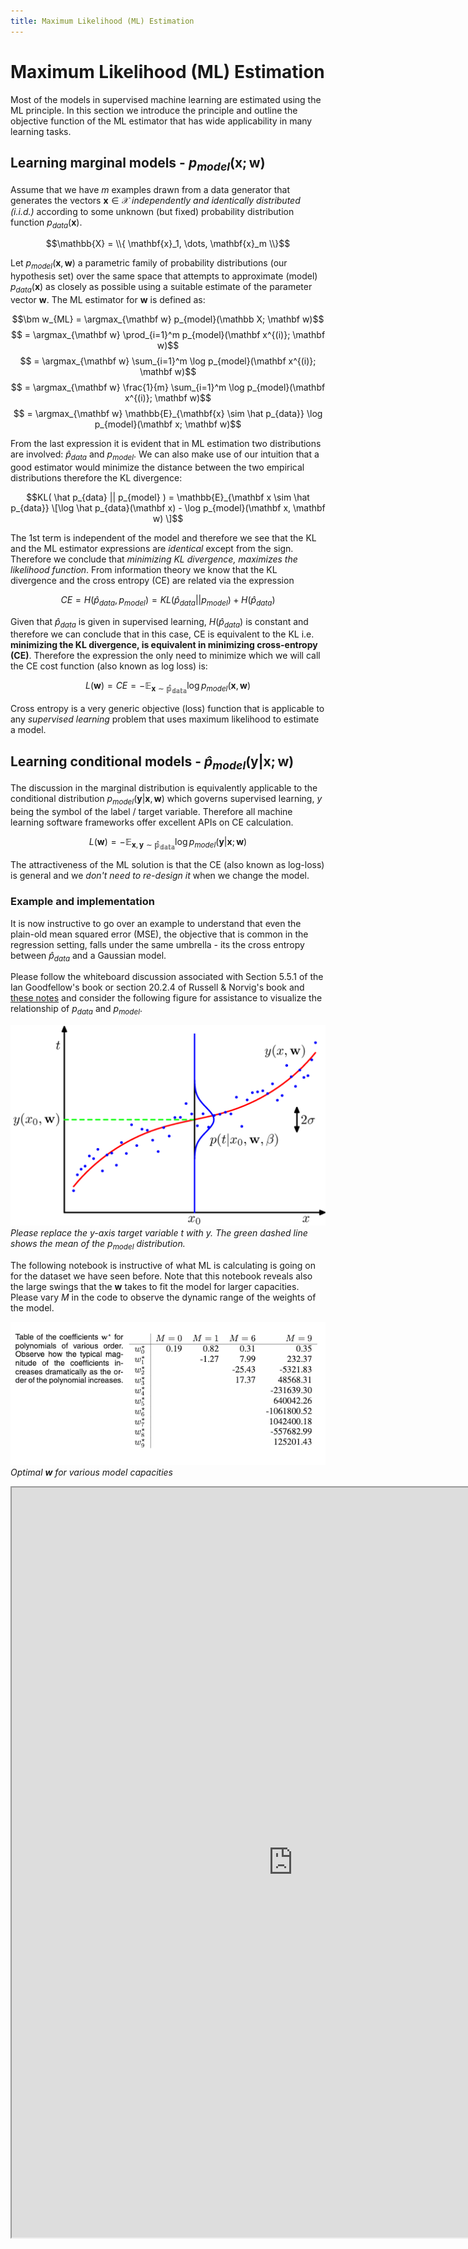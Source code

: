```yaml
---
title: Maximum Likelihood (ML) Estimation 
---
```


# Maximum Likelihood (ML) Estimation

Most of the models in supervised machine learning are estimated using the ML principle. In this section we introduce the principle and outline the objective function of the ML estimator that has wide applicability in many learning tasks. 

## Learning marginal models -  $p_{model}(\mathbf{x}; \mathbf w)$

Assume that we have $m$ examples drawn from a data generator that generates the vectors $\mathbf{x} \in \mathcal{X}$ _independently and identically distributed (i.i.d.)_ according to some unknown (but fixed) probability distribution function $p_{data}(\mathbf{x})$.

$$\mathbb{X} = \\{ \mathbf{x}_1, \dots, \mathbf{x}_m \\}$$

Let $p_{model}(\mathbf x, \mathbf w)$ a parametric family of probability distributions (our hypothesis set) over the same space that attempts to approximate (model) $p_{data}(\mathbf{x})$ as closely as possible using a suitable estimate of the parameter vector $\mathbf w$. The ML estimator for $\mathbf w$ is defined as:

$$\bm w_{ML} = \argmax_{\mathbf w} p_{model}(\mathbb X; \mathbf w)$$
$$ = \argmax_{\mathbf w} \prod_{i=1}^m p_{model}(\mathbf x^{(i)}; \mathbf w)$$
$$ = \argmax_{\mathbf w} \sum_{i=1}^m \log p_{model}(\mathbf x^{(i)}; \mathbf w)$$
$$ = \argmax_{\mathbf w} \frac{1}{m} \sum_{i=1}^m \log p_{model}(\mathbf x^{(i)}; \mathbf w)$$
$$ = \argmax_{\mathbf w} \mathbb{E}_{\mathbf{x} \sim \hat p_{data}} \log p_{model}(\mathbf x; \mathbf w)$$

From the last expression it is evident that in ML estimation two distributions are involved: $\hat p_{data}$ and $p_{model}$. We can also make use of our intuition that a good estimator would minimize the distance between the two empirical distributions therefore the KL divergence:  

$$KL( \hat p_{data} || p_{model} ) = \mathbb{E}_{\mathbf x  \sim \hat p_{data}} \[\log \hat p_{data}(\mathbf x) - \log p_{model}(\mathbf x, \mathbf w) \]$$ 

The 1st term is independent of the model and therefore we see that the KL and the ML estimator expressions are _identical_ except from the sign. Therefore we conclude that _minimizing KL divergence, maximizes the likelihood function_. From information theory we know that the KL divergence and  the cross entropy (CE) are related via the expression

$$CE = H(\hat p_{data}, p_{model}) = KL( \hat p_{data} || p_{model} ) + H(\hat p_{data})$$

Given that $\hat p_{data}$ is given in supervised learning, $H(\hat p_{data})$ is constant and therefore we can conclude that in this case, CE is equivalent to the KL i.e. **minimizing the KL divergence, is equivalent in minimizing cross-entropy (CE)**. Therefore the expression the only need to minimize which we will call the CE cost function (also known as log loss) is:

$$ L(\mathbf w) = CE = - \mathbb{E_{\mathbf x \sim \hat p_{data}}}  \log p_{model}(\mathbf x, \mathbf w)$$

Cross entropy is a very generic objective (loss) function that is applicable to any _supervised learning_ problem that uses maximum likelihood to estimate a model.  

## Learning conditional models - $\hat p_{model}(\mathbf y | \mathbf x; \mathbf w)$

The discussion in the marginal distribution  is equivalently applicable to the conditional distribution $p_{model}(\mathbf y | \mathbf x, \mathbf w)$ which governs supervised learning, $y$ being the symbol of the label / target variable. Therefore all machine learning software frameworks offer excellent APIs on CE calculation.

$$ L(\mathbf w) = - \mathbb{E_{\mathbf x, \mathbf y \sim \hat p_{data}}}  \log p_{model}(\mathbf y | \mathbf x; \mathbf w)$$

The attractiveness of the ML solution is that the CE (also known as log-loss) is general and we _don't need to re-design it_ when we change the model.   

### Example and implementation

It is now instructive to go over an example to understand that even the plain-old mean squared error (MSE), the objective that is common in the regression setting, falls under the same umbrella - its the cross entropy between $\hat p_{data}$ and a Gaussian model. 

Please follow the whiteboard discussion associated with Section 5.5.1 of the Ian Goodfellow's book or section 20.2.4 of Russell \& Norvig's book and [these notes](https://www.cs.indiana.edu/~predrag/classes/2016fallb365x/ols.pdf)  and consider the following figure for assistance to visualize the relationship of $p_{data}$ and $p_{model}$. 

![conditional-model-gaussian](images/conditional-model-gaussian.png#center)
_Please replace the y-axis target variable $t$ with $y$. The green dashed line shows the mean of the $p_{model}$ distribution._

The following notebook is instructive of what ML is calculating is going on for the dataset we have seen before. Note that this notebook reveals also the large swings that the $\mathbf w$ takes to fit the model for larger capacities. Please vary $M$ in the code to observe the dynamic range of the weights of the model.

![w-star-various-capacities](images/w-star-various-capacities.png#center)
_Optimal $\mathbf w$ for various model capacities_

<iframe src="https://nbviewer.jupyter.org/github/pantelis/PRML/blob/master/notebooks/ch03_Linear_Models_for_Regression.ipynb" width="900" height="1200"></iframe>

